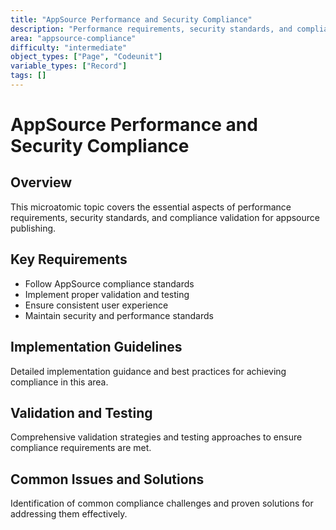```yaml
---
title: "AppSource Performance and Security Compliance"
description: "Performance requirements, security standards, and compliance validation for AppSource publishing"
area: "appsource-compliance"
difficulty: "intermediate"
object_types: ["Page", "Codeunit"]
variable_types: ["Record"]
tags: []
---
```


# AppSource Performance and Security Compliance

## Overview
This microatomic topic covers the essential aspects of performance requirements, security standards, and compliance validation for appsource publishing.

## Key Requirements
- Follow AppSource compliance standards
- Implement proper validation and testing
- Ensure consistent user experience
- Maintain security and performance standards

## Implementation Guidelines
Detailed implementation guidance and best practices for achieving compliance in this area.

## Validation and Testing
Comprehensive validation strategies and testing approaches to ensure compliance requirements are met.

## Common Issues and Solutions
Identification of common compliance challenges and proven solutions for addressing them effectively.
